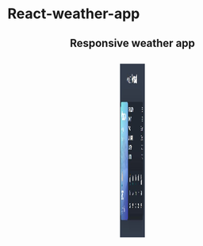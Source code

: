 # React-weather-app
<div id="header" align="center">
<h2> Responsive weather app<h2/>
<img src="weatherapp.jpg" alt="weatherapp"  width="50" height="350"/>
<p async await, React, Hooks, pass props, pass functions as props, propTypes./>
 </div> 
